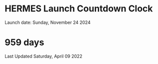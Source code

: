 # HERMES Launch Countdown Clock

Launch date: Sunday, November 24 2024
# 959 days

Last Updated Saturday, April 09 2022